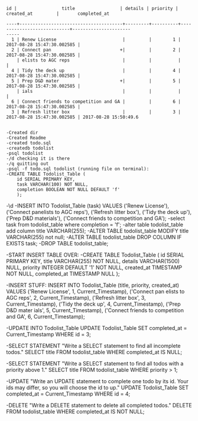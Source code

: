```
id |                 title                 | details | priority |         created_at         |       completed_at

----+---------------------------------------+---------+----------+----------------------------+----------------------
-----
  1 | Renew License                         |         |        1 | 2017-08-28 15:47:30.002585 |
  2 | Connect pan                          +|         |        2 | 2017-08-28 15:47:30.002585 |
    | elists to AGC reps                    |         |          |                            |
  4 | Tidy the deck up                      |         |        4 | 2017-08-28 15:47:30.002585 |
  5 | Prep D&D mater                       +|         |        5 | 2017-08-28 15:47:30.002585 |
    | ials                                  |         |          |                            |
  6 | Connect friends to competition and GA |         |        6 | 2017-08-28 15:47:30.002585 |
  3 | Refresh litter box                    |         |        3 | 2017-08-28 15:47:30.002585 | 2017-08-28 15:50:49.6


```
```
-Created dir
-Created Readme
-created todo.sql
-createdb todolist
-psql todolist
-/d checking it is there
-/q quitting out
-psql -f todo.sql todolist (running file on terminal):
-CREATE TABLE Todolist_Table (
    id SERIAL PRIMARY KEY,
    task VARCHAR(100) NOT NULL,
    completion BOOLEAN NOT NULL DEFAULT 'f'
    );
```
-\d
-INSERT INTO Todolist_Table (task) VALUES ('Renew License'), ('Connect panelists to AGC reps'), ('Refresh litter box'), ('Tidy the deck up'), ('Prep D&D materials'), ('Connect friends to competition and GA');
-select task from todolist_table where completion = 'f';
-alter table todolist_table add column title VARCHAR(255);
-ALTER TABLE todolist_table MODIFY title VARCHAR(255) not null;
-ALTER TABLE todolist_table DROP COLUMN IF EXISTS task;
-DROP TABLE todolist_table;

-START INSERT TABLE OVER:
  -CREATE TABLE Todolist_Table (
  id SERIAL PRIMARY KEY,
  title VARCHAR(255) NOT NULL,
  details VARCHAR(1500) NULL,
  priority INTEGER DEFAULT '1' NOT NULL,
  created_at TIMESTAMP NOT NULL,
  completed_at TIMESTAMP NULL
);

-INSERT STUFF:
  INSERT INTO Todolist_Table (title, priority, created_at) VALUES ('Renew License', 1, Current_Timestamp), ('Connect pan
  elists to AGC reps', 2, Current_Timestamp), ('Refresh litter box', 3, Current_Timestamp), ('Tidy the deck up', 4, Current_Timestamp), ('Prep D&D mater
  ials', 5, Current_Timestamp), ('Connect friends to competition and GA', 6, Current_Timestamp);

-UPDATE INTO Todolist_Table
    UPDATE Todolist_Table SET completed_at = Current_Timestamp WHERE id = 3;

-SELECT STATEMENT "Write a SELECT statement to find all incomplete todos."
  SELECT title FROM todolist_table WHERE completed_at IS NULL;

-SELECT STATEMENT "Write a SELECT statement to find all todos with a priority above 1."
  SELECT title FROM todolist_table WHERE priority > 1;

-UPDATE "Write an UPDATE statement to complete one todo by its id. Your ids may differ, so you will choose the id to up."
  UPDATE Todolist_Table SET completed_at = Current_Timestamp WHERE id = 4;

-DELETE "Write a DELETE statement to delete all completed todos."
  DELETE FROM todolist_table WHERE completed_at IS NOT NULL;
